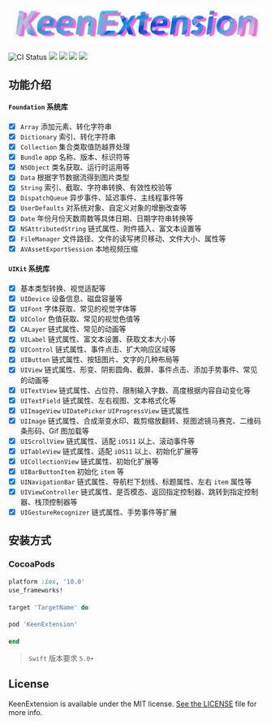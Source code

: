 ![KeenExtension](https://raw.githubusercontent.com/chongzone/KeenExtension/master/Resources/KeenExtensionLogo.png)

![CI Status](https://img.shields.io/travis/chongzone/KeenExtension.svg?style=flat)
![](https://img.shields.io/badge/swift-5.0%2B-orange.svg?style=flat)
![](https://img.shields.io/badge/pod-v1.0.9-brightgreen.svg?style=flat)
![](https://img.shields.io/badge/platform-iOS-orange.svg?style=flat)
![](https://img.shields.io/badge/license-MIT-blue.svg)

## 功能介绍

#### `Foundation` 系统库
- [x] `Array` 添加元素、转化字符串
- [x] `Dictionary` 索引、转化字符串
- [x] `Collection` 集合类取值防越界处理 
- [x] `Bundle` app 名称、版本、标识符等
- [x] `NSObject` 类名获取、运行时运用等
- [x] `Data` 根据字节数据流得到图片类型 
- [x] `String` 索引、截取、字符串转换、有效性校验等
- [x] `DispatchQueue` 异步事件、延迟事件、主线程事件等
- [x] `UserDefaults`  对系统对象、自定义对象的增删改查等
- [x] `Date`  年份月份天数周数等具体日期、日期字符串转换等
- [x] `NSAttributedString` 链式属性、附件插入、富文本设置等
- [x] `FileManager` 文件路径、文件的读写拷贝移动、文件大小、属性等
- [x] `AVAssetExportSession` 本地视频压缩

#### `UIKit` 系统库
- [x] 基本类型转换、视觉适配等
- [x] `UIDevice` 设备信息、磁盘容量等
- [x] `UIFont` 字体获取、常见的视觉字体等
- [x] `UIColor` 色值获取、常见的视觉色值等
- [x] `CALayer` 链式属性、常见的动画等
- [x] `UILabel` 链式属性、富文本设置、获取文本大小等 
- [x] `UIControl` 链式属性、事件点击、扩大响应区域等 
- [x] `UIButton` 链式属性、按钮图片、文字的几种布局等 
- [x] `UIView` 链式属性、形变、阴影圆角、截屏、事件点击、添加手势事件、常见的动画等
- [x] `UITextView` 链式属性、占位符、限制输入字数、高度根据内容自动变化等
- [x] `UITextField` 链式属性、左右视图、文本格式化等
- [x] `UIImageView`  `UIDatePicker`  `UIProgressView`  链式属性 
- [x] `UIImage` 链式属性、合成渐变水印、裁剪缩放翻转、抠图滤镜马赛克、二维码条形码、Gif 图加载等 
- [x] `UIScrollView` 链式属性、适配 `iOS11` 以上、滚动事件等 
- [x] `UITableView` 链式属性、适配 `iOS11` 以上、初始化扩展等 
- [x] `UICollectionView` 链式属性、初始化扩展等
- [x] `UIBarButtonItem` 初始化 `item` 等
- [x] `UINavigationBar` 链式属性、导航栏下划线、标题属性、左右 `item` 属性等
- [x] `UIViewController` 链式属性、是否模态、返回指定控制器、跳转到指定控制器、栈顶控制器等
- [x] `UIGestureRecognizer` 链式属性、手势事件等扩展  

## 安装方式 

### CocoaPods

```ruby
platform :ios, '10.0'
use_frameworks!

target 'TargetName' do

pod 'KeenExtension'

end
```
> `Swift` 版本要求 `5.0+`

## License

KeenExtension is available under the MIT license. [See the LICENSE](https://github.com/chongzone/KeenExtension/blob/main/LICENSE) file for more info.
